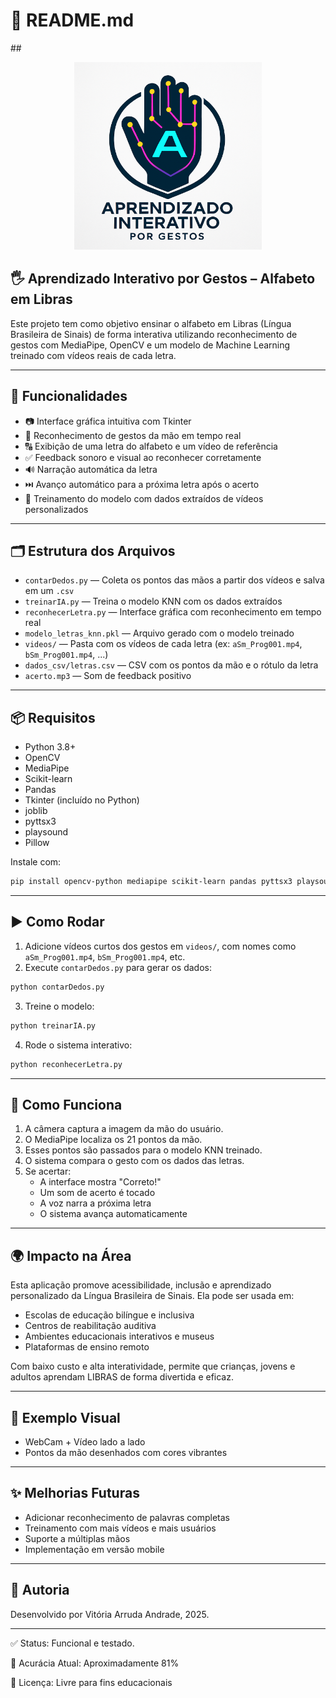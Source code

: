 # 📁 README.md

##<p align="center">
  <img src="logo.png" alt="Logo do Projeto" width="300"/>
</p>

## 🖐️ Aprendizado Interativo por Gestos – Alfabeto em Libras

Este projeto tem como objetivo ensinar o alfabeto em Libras (Língua Brasileira de Sinais) de forma interativa utilizando reconhecimento de gestos com MediaPipe, OpenCV e um modelo de Machine Learning treinado com vídeos reais de cada letra.

---

## 📌 Funcionalidades
- 📷 Interface gráfica intuitiva com Tkinter
- 🧠 Reconhecimento de gestos da mão em tempo real
- 🔠 Exibição de uma letra do alfabeto e um vídeo de referência
- ✅ Feedback sonoro e visual ao reconhecer corretamente
- 🔊 Narração automática da letra
- ⏭️ Avanço automático para a próxima letra após o acerto
- 🔁 Treinamento do modelo com dados extraídos de vídeos personalizados

---

## 🗂️ Estrutura dos Arquivos

- `contarDedos.py` — Coleta os pontos das mãos a partir dos vídeos e salva em um `.csv`
- `treinarIA.py` — Treina o modelo KNN com os dados extraídos
- `reconhecerLetra.py` — Interface gráfica com reconhecimento em tempo real
- `modelo_letras_knn.pkl` — Arquivo gerado com o modelo treinado
- `videos/` — Pasta com os vídeos de cada letra (ex: `aSm_Prog001.mp4`, `bSm_Prog001.mp4`, ...)
- `dados_csv/letras.csv` — CSV com os pontos da mão e o rótulo da letra
- `acerto.mp3` — Som de feedback positivo

---

## 📦 Requisitos

- Python 3.8+
- OpenCV
- MediaPipe
- Scikit-learn
- Pandas
- Tkinter (incluído no Python)
- joblib
- pyttsx3
- playsound
- Pillow

Instale com:
```bash
pip install opencv-python mediapipe scikit-learn pandas pyttsx3 playsound pillow
```

---

## ▶️ Como Rodar

1. Adicione vídeos curtos dos gestos em `videos/`, com nomes como `aSm_Prog001.mp4`, `bSm_Prog001.mp4`, etc.
2. Execute `contarDedos.py` para gerar os dados:
```bash
python contarDedos.py
```
3. Treine o modelo:
```bash
python treinarIA.py
```
4. Rode o sistema interativo:
```bash
python reconhecerLetra.py
```

---

## 🧠 Como Funciona

1. A câmera captura a imagem da mão do usuário.
2. O MediaPipe localiza os 21 pontos da mão.
3. Esses pontos são passados para o modelo KNN treinado.
4. O sistema compara o gesto com os dados das letras.
5. Se acertar:
   - A interface mostra "Correto!"
   - Um som de acerto é tocado
   - A voz narra a próxima letra
   - O sistema avança automaticamente

---

## 🌍 Impacto na Área

Esta aplicação promove acessibilidade, inclusão e aprendizado personalizado da Língua Brasileira de Sinais. 
Ela pode ser usada em:

- Escolas de educação bilíngue e inclusiva
- Centros de reabilitação auditiva
- Ambientes educacionais interativos e museus
- Plataformas de ensino remoto

Com baixo custo e alta interatividade, permite que crianças, jovens e adultos aprendam LIBRAS de forma divertida e eficaz.

---

## 📸 Exemplo Visual

- WebCam + Vídeo lado a lado
- Pontos da mão desenhados com cores vibrantes

---

## ✨ Melhorias Futuras

- Adicionar reconhecimento de palavras completas
- Treinamento com mais vídeos e mais usuários
- Suporte a múltiplas mãos
- Implementação em versão mobile

---

## 👤 Autoria
Desenvolvido por Vitória Arruda Andrade, 2025.

---

✅ Status: Funcional e testado.

🧪 Acurácia Atual: Aproximadamente 81%

📁 Licença: Livre para fins educacionais
